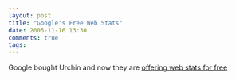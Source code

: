 ```yaml
---
layout: post
title: "Google's Free Web Stats"
date: 2005-11-16 13:30
comments: true
tags:
---
```

Google bought Urchin and now they are [offering web stats for free](http://www.google.com/analytics/index.html!)